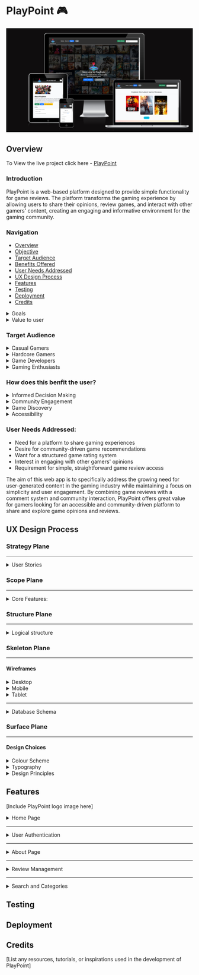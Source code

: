 # PlayPoint 🎮

![Am I responsive image](Documentation/images/amiresponsive-playpoint.png)

## Overview

To View the live project click here - [PlayPoint](https://playpoint-blog-app-v2-e446459e072b.herokuapp.com/)

### Introduction

PlayPoint is a web-based platform designed to provide simple functionality for game reviews. The platform transforms the gaming experience by allowing users to share their opinions, review games, and interact with other gamers' content, creating an engaging and informative environment for the gaming community.

### Navigation

- [Overview](#overview)
- [Objective](#objective)
- [Target Audience](#target-audience)
- [Benefits Offered](#value-user)
- [User Needs Addressed](#user-needs-addressed)
- [UX Design Process](#ux-design-process)
- [Features](#features)
- [Testing](#testing)
- [Deployment](#deployment)
- [Credits](#credits)

<details>
<summary>Goals</summary>

1. **Encourage Game Reviews**: By implementing a user-friendly review system, the platform encourages users to share their gaming experiences.
2. **Foster Community Interaction**: Create a space where gamers can comment on reviews, fostering discussion and community engagement.
3. **Provide Game Ratings**: Develop a rating system that allows users to quickly assess game quality through numerical scores.
4. **Offer Accessible Information**: Create a platform where both registered and unregistered users can access game reviews and ratings.

</details>

<details>
<summary>Value to user</summary>

- Transforms individual gaming experiences into shared knowledge
- Provides a platform for gamers to voice their opinions and read others'
- Creates a structured system for rating and reviewing games
- Offers a community-driven approach to game assessment
- Delivers a simple, streamlined experience focused on game reviews and ratings

</details>

### Target Audience

<details>
<summary>Casual Gamers</summary>

- Age Range: 13+ years old
- Gaming Experience: Beginner to intermediate gamers
- Motivation: Seeking game recommendations and community opinions

</details>

<details>
<summary>Hardcore Gamers</summary>

- Looking for in-depth game reviews
- Interested in sharing their own gaming experiences
- Want to engage in discussions about games
- Value detailed critiques and numerical ratings

</details>

<details>
<summary>Game Developers</summary>

- Seeking user feedback on their games
- Interested in community reception of their titles
- Want to track user ratings and reviews

</details>

<details>
<summary>Gaming Enthusiasts</summary>

- Enjoy reading and writing about games
- Like to compare their opinions with others
- Appreciate a platform to express their views on games

</details>

### How does this benfit the user?

<details>
<summary>Informed Decision Making</summary>

- Access to user-generated reviews and ratings
- Diverse perspectives on games
- Helps in making purchase decisions

</details>

<details>
<summary>Community Engagement</summary>

- Ability to share personal gaming experiences
- Opportunity to comment on others' reviews
- Sense of belonging to a gaming community

</details>

<details>
<summary>Game Discovery</summary>

- Exposure to new and popular games
- User ratings to quickly gauge game quality
- Detailed reviews for in-depth understanding

</details>

<details>
<summary>Accessibility</summary>

- Simple, user-friendly interface
- Clear rating system
- Easy review submission process

</details>

### User Needs Addressed:

- Need for a platform to share gaming experiences
- Desire for community-driven game recommendations
- Want for a structured game rating system
- Interest in engaging with other gamers' opinions
- Requirement for simple, straightforward game review access

The aim of this web app is to specifically address the growing need for user-generated content in the gaming industry while maintaining a focus on simplicity and user engagement. By combining game reviews with a comment system and community interaction, PlayPoint offers great value for gamers looking for an accessible and community-driven platform to share and explore game opinions and reviews.

## UX Design Process

### Strategy Plane

<hr>

<details>
<summary>User Stories</summary>

### Must Have Features

#### <ins>Review Management</ins>

**User Story:** As a site user, I can view a paginated list of game reviews so that I can select which game review I want to read.

<details>
<summary>Acceptance Criteria:</summary>

- Given more than one review in the database, these multiple reviews are listed
- When a user opens the main page a list of reviews is seen
- The user sees all review titles with pagination to choose what to read

</details>

#### <ins>Review Creation</ins>

**User Story:** As a registered user I can submit my game review so that I can share my opinion

<details>
<summary>Acceptance Criteria:</summary>

- User can input game title, review text, rating, game image (cover art) and genre
- Submission process:
  - Confirms submission success
  - Displays the new review
- User can update and delete their own reviews

</details>

#### <ins>User Authentication</ins>

**User Story:** As a registered user I can log into my account so that I can access my review history and profile

<details>
<summary>Acceptance Criteria:</summary>

- User can log in using username and password

</details>

**User Story:** As a new user I want to register for an account so that I can create reviews and comment on others

<details>
<summary>Acceptance Criteria:</summary>

- User can create account using email and password
- Profile is automatically created upon registration
- Password must meet minimum security requirements:
  - At least 8 characters

</details>

#### <ins>Responsive Design</ins>

**User Story:** As a user I want the site to be responsive so that I can use it on any device

<details>
<summary>Acceptance Criteria:</summary>

- Site is usable on desktop, tablet, and mobile devices
- Layout adjusts appropriately to different screen sizes

</details>

#### <ins>Accessibility</ins>

**User Story:** As a User I require the site to be accessible so that I can utilize the website fully, regardless of potential visual impairments

<details>
<summary>Acceptance Criteria:</summary>

- Color contrast, fonts, images and screen reading capabilities adhered to
- Good use of semantic elements

</details>

#### <ins>Rating System</ins>

**User Story:** As a user I want to rate games so that I can quickly express my opinion

<details>
<summary>Acceptance Criteria:</summary>

- Rating system:
  - Scale of 1 to 10
  - Visual representation (e.g., 7/10)
- System must:

  - Display individual ratings

- Rating details include:
  - Date
  - User who rated ( registered)

</details>

### Should Have Features

#### <ins>Comment System</ins>

**User Story:** As a registered user I want to comment on reviews so that I can engage in discussions about games

<details>
<summary>Acceptance Criteria:</summary>

- Comments show:
  - User name
  - Date and time posted
  - Comment text
- Privacy:
  - Only registered users can comment
  - Users can edit or delete their own comments
  - comment are only visible to other user once approved

</details>

#### <ins>Search Functionality</ins>

**User Story:** As a user I want to search for game reviews so that I can find specific games quickly

<details>
<summary>Acceptance Criteria:</summary>

- Search bar accessible from all pages
- Search by game title, genre, or keywords
- Results display relevant reviews and ratings

</details>

### Could Have Features

#### <ins>User Profiles</ins>

**User Story:** As a User I want a profile page so that I can view my activity and manage my content

<details>
<summary>Acceptance Criteria:</summary>

- Users can:
  - View their submitted reviews
  - See their comment history
  - Edit personal information
- Profile features:
  - Avatar upload
  - Bio section
  - List of personal made game reviews

</details>

#### <ins>Game Categories</ins>

**User Story:** As a user I want to browse reviews by game category so that I can discover games in my preferred genres

<details>
<summary>Acceptance Criteria:</summary>

- Categories include popular genres (e.g., RPG, FPS, Strategy)
- Users can filter reviews by category
- Category pages show top-rated games within that genre

</details>

</details>

### Scope Plane

<hr>

<details>
<summary>Core Features:</summary>

- User authentication
- Role based login and features
- Game review creation and management
- Comment creation and functionality
- CRUD Functionality
- Rating system
- Responsive design

</details>

### Structure Plane

<hr>

<details>
<summary>Logical structure</summary>

The application follows a logical structure where users can:

- Register/Login to access their personal profile dashboard
- Create, read, update, and delete game reviews
- Rate games and view average ratings
- Comment on reviews (if registered)
- Browse reviews by game or genre

</details>

### Skeleton Plane

<hr>

#### Wireframes

<details>
<summary>Desktop</summary>

[Include desktop wireframe images here]

</details>

<details>
<summary>Mobile</summary>

[Include mobile wireframe images here]

</details>

<details>
<summary>Tablet</summary>

[Include tablet wireframe images here]

</details>

<hr>

<details>
<summary>Database Schema</summary>

[Include database schema image here]

</details>

### Surface Plane

<hr>

#### Design Choices

<details>
<summary>Colour Scheme</summary>

[Include color palette image and description here]

</details>

<details>
<summary>Typography</summary>

[Include typography choices and descriptions here]

</details>

<details>
<summary>Design Principles</summary>

##### 1. Clarity

- Clean layouts with ample white space
- Clear visual hierarchy
- Intuitive navigation

##### 2. Consistency

- Consistent colour usage across all pages
- Standardised spacing and alignment
- Uniform interactive elements

##### 3. Accessibility

- High contrast text-to-background ratios
- Clear focus states for navigation
- Readable font sizes and line heights

##### 4. Responsiveness

- Fluid typography scaling
- Flexible grid system
- Mobile-first approach to layout

This design system creates an engaging, modern interface that encourages user interaction while maintaining excellent usability and accessibility standards.

</details>

## Features

[Include PlayPoint logo image here]

<details>
<summary>Home Page</summary>

1. Welcome Section - Introduces the platform, emphasizing community-driven game reviews.
2. Call-to-Action - Encourages visitors to sign up or log in to start reviewing games.
3. Featured Reviews - Showcases popular or recent game reviews.
4. About Us - Highlights the mission of creating a user-friendly game review platform.
5. Key Benefits - Explains the rating system, community engagement, and review features.

[Include home page screenshot here]

</details>

<hr>

<details>
<summary>User Authentication</summary>

1. Sign-Up Functionality - Users can create accounts to access features like reviewing games and commenting.
2. Login System - Secure login allows users to access their dashboard and manage their content.
3. Login Status - In the top right, the status of user is displayed.
4. Role Based functionality - Admin panel link only available when signed in as a superuser.
5. User Messages - Message pop-ups giving users further clarification on completed actions for all user authentication processes.

[Include sign-up, login, and user dashboard screenshots here]

</details>

<hr>

<details>
<summary>About Page</summary>

1. Platform Mission - Highlights the goal of creating a community-driven game review platform.
2. Community Focus - Emphasizes building a network of gamers who share opinions and experiences.
3. Inspiration - Explains the origins and purpose behind the creation of PlayPoint.
4. Contact Form - Provides a form for users to reach out with questions or suggestions.

[Include about page and contact form screenshots here]

</details>

<hr>

<details>
<summary>Review Management</summary>

1. Available Reviews - Pagination for available game reviews for users to browse, accessible from the navigation.
2. Review Details - Review overview including game title, author, rating, and full text.
3. Rating Display - Clear visual representation of the game's rating.
4. Comments Section - Displays user comments and allows registered users to add their own.
5. CRUD Functionality - Authenticated users can create, read, update, and delete their own reviews.

[Include review list, individual review, and CRUD function screenshots here]

</details>

<hr>

<details>
<summary>Search and Categories</summary>

1. Search Bar - Allows users to search for games or reviews by title, genre, or keyword.
2. Category Navigation - Provides easy access to reviews sorted by game genres or categories.
3. Search Results - Displays relevant reviews based on user search queries.

[Include search bar and category navigation screenshots here]

</details>

## Testing







## Deployment






## Credits

[List any resources, tutorials, or inspirations used in the development of PlayPoint]
